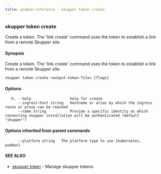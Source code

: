 ```yaml
---
title: podman-reference - skupper token create
---
```

### skupper token create

Create a token.  The 'link create' command uses the token to establish a link from a remote Skupper site.

#### Synopsis

Create a token.  The 'link create' command uses the token to establish a link from a remote Skupper site.

```
skupper token create <output-token-file> [flags]
```

#### Options

```
  -h, --help                  help for create
      --ingress-host string   Hostname or alias by which the ingress route or proxy can be reached
      --name string           Provide a specific identity as which connecting skupper installation will be authenticated (default "skupper")
```

#### Options inherited from parent commands

```
      --platform string   The platform type to use [kubernetes, podman]
```

#### SEE ALSO

* [skupper token](skupper_token.html)	 - Manage skupper tokens

<!-- ###### Auto generated by spf13/cobra on 25-Jan-2024
 -->